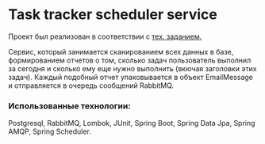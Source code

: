  <h1>Task tracker scheduler service</h1>
<p>
  Проект был реализован в соответствии с 
  <a href="https://zhukovsd.github.io/java-backend-learning-course/Projects/TaskTracker/">
     тех. заданием.
  </a>
</p>
<p>
   Сервис, который занимается сканированием всех данных в базе, формированием отчетов о том, сколько
   задач пользователь выполнил за сегодня и сколько ему еще нужно выполнить (вкючая заголовки этих задач).
   Каждый подобный отчет упаковывается в объект EmailMessage и отправляется в очередь сообщений RabbitMQ.
</p>
<h3>Использованные технологии:</h3>
<p>
  Postgresql, RabbitMQ, Lombok, JUnit, Spring Boot, Spring Data Jpa, Spring AMQP, Spring Scheduler.
</p>

